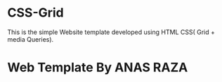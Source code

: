 # CSS-Grid
This is the simple Website template developed using HTML CSS( Grid + media Queries).


# Web Template By ANAS RAZA